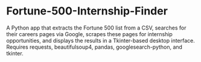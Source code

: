 # Fortune-500-Internship-Finder
A Python app that extracts the Fortune 500 list from a CSV, searches for their careers pages via Google, scrapes these pages for internship opportunities, and displays the results in a Tkinter-based desktop interface. Requires requests, beautifulsoup4, pandas, googlesearch-python, and tkinter.
